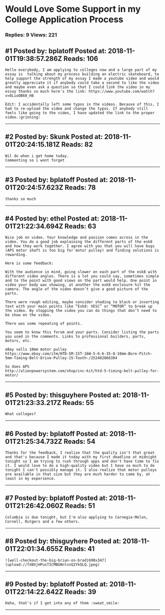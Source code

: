 # Would Love Some Support in my College Application Process

### Replies: 9 Views: 221

## \#1 Posted by: bplatoff Posted at: 2018-11-01T19:38:57.286Z Reads: 106

```
Hello everybody, I am applying to colleges now and a large part of my essay is  talking about my process building an electric skateboard, to help support the strength of my essay I made a youtube video and would greatly appreciate it if anybody could take a second to like the video and maybe even ask a question so that I could link the video in my essay thanks so much here's the link: https://www.youtube.com/watch?v=OLioOB60_H8

Edit: I accidentally left some typos in the videos. Because of this, I had to re-upload the video and change the typos. If anybody still feels like going to the video, I have updated the link to the proper video.:grinning:
```

---
## \#2 Posted by: Skunk Posted at: 2018-11-01T20:24:15.181Z Reads: 82

```
Wil do when i get home today. 
Commenting so i wont forget
```

---
## \#3 Posted by: bplatoff Posted at: 2018-11-01T20:24:57.623Z Reads: 78

```
thanks so much
```

---
## \#4 Posted by: ethel Posted at: 2018-11-01T21:22:34.694Z Reads: 63

```
Nice job on video. Your knowledge and passion comes across in the video. You do a good job explaining the different parts of the esk8 and how they work together. I agree with you that you will have bugs (APS motor shaft is too big for motor pulley) and finding solutions is rewarding.

Here is some feedback:

With the audience in mind, going slower on each part of the esk8 with different video angles. There is a lot you could say, sometimes simple and to the point with good views on the part would help. One point in video your body was showing, at another the esk8 enclosure hit the camera. The angle of the video doesn’t give a good picture of the parts.

There were rough editing, maybe consider shading to black or inserting text with your main points like “Esk8: VESC” or “MOTOR” to break up the video. By stopping the video you can do things that don’t need to be show on the video.

There was some repeating of points. 

You seem to know this forum and your parts. Consider listing the parts you used in the comments. Links to professional builders, parts, motors, etc.

eBay sells 10mm motor pulley
https://www.ebay.com/itm/HTD-5M-15T-16W-5-6-6-35-8-10mm-Bore-Pitch-5mm-Timing-Belt-Drive-Pulley-15-Tooth-/252402866384

So does APS
http://alienpowersystem.com/shop/cnc-kit/htd-5-timing-belt-pulley-for-motor/
```

---
## \#5 Posted by: thisguyhere Posted at: 2018-11-01T21:23:33.217Z Reads: 55

```
What colleges?
```

---
## \#6 Posted by: bplatoff Posted at: 2018-11-01T21:25:34.732Z Reads: 54

```
Thanks for the feedback, I realize that the quality isn't that great and that's because I made it today with my first deadline at midnight tonight so I am trying to rush through apps and don't have time to fix it. I would love to do a high-quality video but I have so much to do tonight I can't possibly manage it. I also realize that motor pulleys are available in that size but they are much harder to come by, at least in my experience.
```

---
## \#7 Posted by: bplatoff Posted at: 2018-11-01T21:26:42.060Z Reads: 51

```
Columbia is due tonight, but I'm also applying to Carnegie-Melon, Cornell, Rutgers and a few others.
```

---
## \#8 Posted by: thisguyhere Posted at: 2018-11-01T22:01:34.655Z Reads: 41

```
![well-checkout-the-big-brian-on-brad|690x347](upload://fd8XjHPusTICMBGNnlnvQ2YkOLQ.jpeg)
```

---
## \#9 Posted by: bplatoff Posted at: 2018-11-01T22:14:22.642Z Reads: 39

```
Haha, that's if I get into any of them :sweat_smile:
```

---
